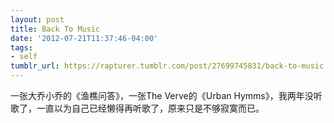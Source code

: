 ```yaml
---
layout: post
title: Back To Music
date: '2012-07-21T11:37:46-04:00'
tags:
- self
tumblr_url: https://rapturer.tumblr.com/post/27699745831/back-to-music
---
```

一张大乔小乔的《渔樵问答》，一张The Verve的《Urban Hymms》，我两年没听歌了，一直以为自己已经懒得再听歌了，原来只是不够寂寞而已。

